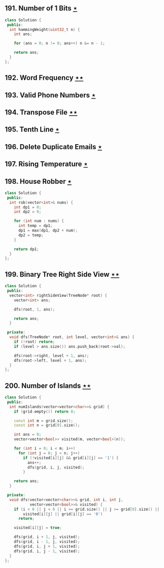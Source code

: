 ## 191. Number of 1 Bits [$\star$](https://leetcode.com/problems/number-of-1-bits)

```cpp
class Solution {
 public:
  int hammingWeight(uint32_t n) {
    int ans;

    for (ans = 0; n != 0; ans++) n &= n - 1;

    return ans;
  }
};
```

## 192. Word Frequency [$\star\star$](https://leetcode.com/problems/word-frequency)

## 193. Valid Phone Numbers [$\star$](https://leetcode.com/problems/valid-phone-numbers)

## 194. Transpose File [$\star\star$](https://leetcode.com/problems/transpose-file)

## 195. Tenth Line [$\star$](https://leetcode.com/problems/tenth-line)

## 196. Delete Duplicate Emails [$\star$](https://leetcode.com/problems/delete-duplicate-emails)

## 197. Rising Temperature [$\star$](https://leetcode.com/problems/rising-temperature)

## 198. House Robber [$\star$](https://leetcode.com/problems/house-robber)

```cpp
class Solution {
 public:
  int rob(vector<int>& nums) {
    int dp1 = 0;
    int dp2 = 0;

    for (int num : nums) {
      int temp = dp1;
      dp1 = max(dp1, dp2 + num);
      dp2 = temp;
    }

    return dp1;
  }
};
```

## 199. Binary Tree Right Side View [$\star\star$](https://leetcode.com/problems/binary-tree-right-side-view)

```cpp
class Solution {
 public:
  vector<int> rightSideView(TreeNode* root) {
    vector<int> ans;

    dfs(root, 1, ans);

    return ans;
  }

 private:
  void dfs(TreeNode* root, int level, vector<int>& ans) {
    if (!root) return;
    if (level > ans.size()) ans.push_back(root->val);

    dfs(root->right, level + 1, ans);
    dfs(root->left, level + 1, ans);
  }
};
```

## 200. Number of Islands [$\star\star$](https://leetcode.com/problems/number-of-islands)

```cpp
class Solution {
 public:
  int numIslands(vector<vector<char>>& grid) {
    if (grid.empty()) return 0;

    const int m = grid.size();
    const int n = grid[0].size();

    int ans = 0;
    vector<vector<bool>> visited(m, vector<bool>(n));

    for (int i = 0; i < m; i++)
      for (int j = 0; j < n; j++)
        if (!visited[i][j] && grid[i][j] == '1') {
          ans++;
          dfs(grid, i, j, visited);
        }

    return ans;
  }

 private:
  void dfs(vector<vector<char>>& grid, int i, int j,
           vector<vector<bool>>& visited) {
    if (i < 0 || j < 0 || i >= grid.size() || j >= grid[0].size() ||
        visited[i][j] || grid[i][j] == '0')
      return;

    visited[i][j] = true;

    dfs(grid, i + 1, j, visited);
    dfs(grid, i - 1, j, visited);
    dfs(grid, i, j + 1, visited);
    dfs(grid, i, j - 1, visited);
  }
};
```

